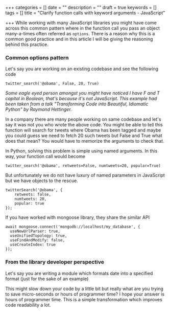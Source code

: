+++
categories = []
date = ""
description = ""
draft = true
keywords = []
tags = []
title = "Clarify function calls with keyword arguments - JavaScript"

+++
While working with many JavaScript libraries you might have come across this common pattern where in the function call you pass an object many-a-times often referred as `options`. There is a reason why this is a common good practice and in this article I will be giving the reasoning behind this practice.

### Common options pattern

Let's say you are working on an existing codebase and see the following code

    twitter_search('@obama', False, 20, True)

_Some eagle eyed person amongst you might have noticed I have F and T capital in Boolean, that's because it's not JavaScript. This example had been taken from a talk "Transforming Code into Beautiful, Idiomatic Python" by Raymond Hettinger._

In a company there are many people working on same codebase and let's say it was not you who wrote the above code. You might be able to tell this function will search for tweets where Obama has been tagged and maybe you could guess we need to fetch 20 such tweets but False and True what does that mean? You would have to memorize the arguments to check that.

In Python, solving this problem is simple using named arguments. In this way, your function call would become

    twitter_search('@obama', retweets=False, numtweets=20, popular=True)

But unfortunately we do not have luxury of named parameters in JavaScript but we have objects to the rescue.

    twitterSearch('@obama', {
    	retweets: false,
        numtweets: 20,
        popular: true
    });

If you have worked with mongoose library, they share the similar API

    await mongoose.connect('mongodb://localhost/my_database', {
      useNewUrlParser: true,
      useUnifiedTopology: true,
      useFindAndModify: false,
      useCreateIndex: true
    });

### From the library developer perspective

Let's say you are writing a module which formats date into a specified format (just for the sake of an example)

This might slow down your code by a little bit but really what are you trying to save micro-seconds or hours of programmer time? I hope your answer is hours of programmer time. This is a simple transformation which improves code readability a lot.